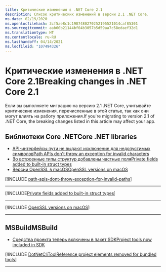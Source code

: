 ```yaml
---
title: Критические изменения в .NET Core 2.1
description: Список критических изменений в версии 2.1 .NET Core.
ms.date: 02/19/2020
ms.openlocfilehash: 3cf5ae8c1c1987480270252195521014caf85301
ms.sourcegitcommit: aab60b21144bf04b3057b5d59aa7c58edaef32d1
ms.translationtype: HT
ms.contentlocale: ru-RU
ms.lasthandoff: 04/14/2021
ms.locfileid: "107494326"
---
```

# <a name="breaking-changes-in-net-core-21"></a><span data-ttu-id="7f846-103">Критические изменения в .NET Core 2.1</span><span class="sxs-lookup"><span data-stu-id="7f846-103">Breaking changes in .NET Core 2.1</span></span>

<span data-ttu-id="7f846-104">Если вы выполняете миграцию на версию 2.1 .NET Core, учитывайте критические изменения, перечисленные в этой статье, так как они могут влиять на работу приложения.</span><span class="sxs-lookup"><span data-stu-id="7f846-104">If you're migrating to version 2.1 of .NET Core, the breaking changes listed in this article may affect your app.</span></span>

## <a name="core-net-libraries"></a><span data-ttu-id="7f846-105">Библиотеки Core .NET</span><span class="sxs-lookup"><span data-stu-id="7f846-105">Core .NET libraries</span></span>

- [<span data-ttu-id="7f846-106">API-интерфейсы пути не выдают исключение для недопустимых символов</span><span class="sxs-lookup"><span data-stu-id="7f846-106">Path APIs don't throw an exception for invalid characters</span></span>](#path-apis-dont-throw-an-exception-for-invalid-characters)
- [<span data-ttu-id="7f846-107">Во встроенные типы структур добавлены частные поля</span><span class="sxs-lookup"><span data-stu-id="7f846-107">Private fields added to built-in struct types</span></span>](#private-fields-added-to-built-in-struct-types)
- [<span data-ttu-id="7f846-108">Версии OpenSSL в macOS</span><span class="sxs-lookup"><span data-stu-id="7f846-108">OpenSSL versions on macOS</span></span>](#openssl-versions-on-macos)

[!INCLUDE [path-apis-dont-throw-exception-for-invalid-paths](../../../includes/core-changes/corefx/2.1/path-apis-dont-throw-exception-for-invalid-paths.md)]

***

[!INCLUDE[Private fields added to built-in struct types](../../../includes/core-changes/corefx/2.1/instantiate-struct.md)]

***

[!INCLUDE [OpenSSL versions on macOS](../../../includes/core-changes/corefx/openssl-dependencies-macos.md)]

***

## <a name="msbuild"></a><span data-ttu-id="7f846-109">MSBuild</span><span class="sxs-lookup"><span data-stu-id="7f846-109">MSBuild</span></span>

- [<span data-ttu-id="7f846-110">Средства проекта теперь включены в пакет SDK</span><span class="sxs-lookup"><span data-stu-id="7f846-110">Project tools now included in SDK</span></span>](#project-tools-now-included-in-sdk)

[!INCLUDE [DotNetCliToolReference project elements removed for bundled tools](../../../includes/core-changes/msbuild/2.1/dotnetclitoolreference.md)]

***

